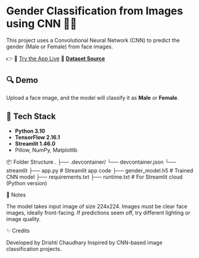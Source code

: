# Gender Classification from Images using CNN 🧠📸

This project uses a Convolutional Neural Network (CNN) to predict the gender (Male or Female) from face images.

👉 🔗 [Try the App Live](https://gender-classification-from-images-using-cnn-ysevgqkhuks68euk2b.streamlit.app/)
📁 [**Dataset Source**](https://www.kaggle.com/datasets/cashutosh/gender-classification-dataset)

## 🔍 Demo

Upload a face image, and the model will classify it as **Male** or **Female**.

## 🧰 Tech Stack

- **Python 3.10**
- **TensorFlow 2.16.1**
- **Streamlit 1.46.0**
- Pillow, NumPy, Matplotlib

📦 Folder Structure
.
├── .devcontainer/
    └── devcontainer.json
└── streamlit
├── app.py                  # Streamlit app code
├── gender_model.h5         # Trained CNN model
├── requirements.txt
├── runtime.txt             # For Streamlit cloud (Python version)

📌 Notes

The model takes input image of size 224x224.
Images must be clear face images, ideally front-facing.
If predictions seem off, try different lighting or image quality.

✨ Credits

Developed by Drishti Chaudhary
Inspired by CNN-based image classification projects.
